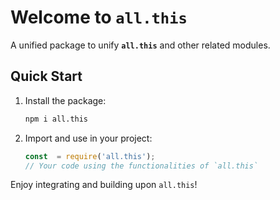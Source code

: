 # Welcome to `all.this`

A unified package to unify **`all.this`** and other related modules.

## Quick Start

1. Install the package:

   ```bash
   npm i all.this
   ```

2. Import and use in your project:

   ```js
   const  = require('all.this');
   // Your code using the functionalities of `all.this`
   ```

Enjoy integrating and building upon `all.this`!

